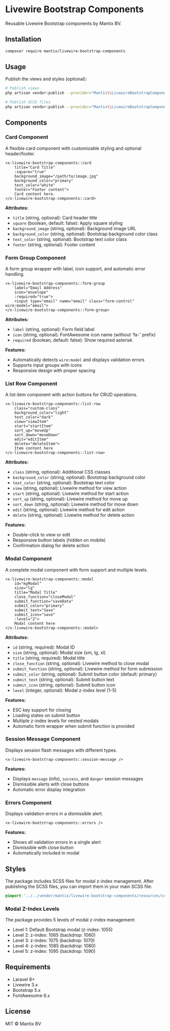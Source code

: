 # Livewire Bootstrap Components

Reusable Livewire Bootstrap components by Mantix BV.

## Installation

```bash
composer require mantix/livewire-bootstrap-components
```

## Usage

Publish the views and styles (optional):

```bash
# Publish views
php artisan vendor:publish --provider="Mantix\\LivewireBootstrapComponents\\LivewireBootstrapComponentsServiceProvider" --tag=views

# Publish SCSS files
php artisan vendor:publish --provider="Mantix\\LivewireBootstrapComponents\\LivewireBootstrapComponentsServiceProvider" --tag=scss
```

## Components

### Card Component

A flexible card component with customizable styling and optional header/footer.

```blade
<x-livewire-bootstrap-components::card 
    title="Card Title"
    :square="true"
    background_image="/path/to/image.jpg"
    background_color="primary"
    text_color="white"
    footer="Footer content">
    Card content here.
</x-livewire-bootstrap-components::card>
```

**Attributes:**
- `title` (string, optional): Card header title
- `square` (boolean, default: false): Apply square styling
- `background_image` (string, optional): Background image URL
- `background_color` (string, optional): Bootstrap background color class
- `text_color` (string, optional): Bootstrap text color class
- `footer` (string, optional): Footer content

### Form Group Component

A form group wrapper with label, icon support, and automatic error handling.

```blade
<x-livewire-bootstrap-components::form-group 
    label="Email Address"
    icon="envelope"
    :required="true">
    <input type="email" name="email" class="form-control" wire:model="email">
</x-livewire-bootstrap-components::form-group>
```

**Attributes:**
- `label` (string, optional): Form field label
- `icon` (string, optional): FontAwesome icon name (without 'fa-' prefix)
- `required` (boolean, default: false): Show required asterisk

**Features:**
- Automatically detects `wire:model` and displays validation errors
- Supports input groups with icons
- Responsive design with proper spacing

### List Row Component

A list item component with action buttons for CRUD operations.

```blade
<x-livewire-bootstrap-components::list-row 
    class="custom-class"
    background_color="light"
    text_color="dark"
    view="viewItem"
    start="startItem"
    sort_up="moveUp"
    sort_down="moveDown"
    edit="editItem"
    delete="deleteItem">
    Item content here
</x-livewire-bootstrap-components::list-row>
```

**Attributes:**
- `class` (string, optional): Additional CSS classes
- `background_color` (string, optional): Bootstrap background color
- `text_color` (string, optional): Bootstrap text color
- `view` (string, optional): Livewire method for view action
- `start` (string, optional): Livewire method for start action
- `sort_up` (string, optional): Livewire method for move up
- `sort_down` (string, optional): Livewire method for move down
- `edit` (string, optional): Livewire method for edit action
- `delete` (string, optional): Livewire method for delete action

**Features:**
- Double-click to view or edit
- Responsive button labels (hidden on mobile)
- Confirmation dialog for delete action

### Modal Component

A complete modal component with form support and multiple levels.

```blade
<x-livewire-bootstrap-components::modal 
    id="myModal"
    size="lg"
    title="Modal Title"
    close_function="closeModal"
    submit_function="saveData"
    submit_color="primary"
    submit_text="Save"
    submit_icon="save"
    :level="2">
    Modal content here
</x-livewire-bootstrap-components::modal>
```

**Attributes:**
- `id` (string, required): Modal ID
- `size` (string, optional): Modal size (sm, lg, xl)
- `title` (string, required): Modal title
- `close_function` (string, optional): Livewire method to close modal
- `submit_function` (string, optional): Livewire method for form submission
- `submit_color` (string, optional): Submit button color (default: primary)
- `submit_text` (string, optional): Submit button text
- `submit_icon` (string, optional): Submit button icon
- `level` (integer, optional): Modal z-index level (1-5)

**Features:**
- ESC key support for closing
- Loading states on submit button
- Multiple z-index levels for nested modals
- Automatic form wrapper when submit function is provided

### Session Message Component

Displays session flash messages with different types.

```blade
<x-livewire-bootstrap-components::session-message />
```

**Features:**
- Displays `message` (info), `success`, and `danger` session messages
- Dismissible alerts with close buttons
- Automatic error display integration

### Errors Component

Displays validation errors in a dismissible alert.

```blade
<x-livewire-bootstrap-components::errors />
```

**Features:**
- Shows all validation errors in a single alert
- Dismissible with close button
- Automatically included in modal

## Styles

The package includes SCSS files for modal z-index management. After publishing the SCSS files, you can import them in your main SCSS file:

```scss
@import '../../vendor/mantix/livewire-bootstrap-components/resources/scss/livewire-bootstrap-components';
```

### Modal Z-Index Levels

The package provides 5 levels of modal z-index management:

- Level 1: Default Bootstrap modal (z-index: 1055)
- Level 2: z-index: 1065 (backdrop: 1060)
- Level 3: z-index: 1075 (backdrop: 1070)
- Level 4: z-index: 1085 (backdrop: 1080)
- Level 5: z-index: 1095 (backdrop: 1090)

## Requirements

- Laravel 8+
- Livewire 3.x
- Bootstrap 5.x
- FontAwesome 6.x

## License

MIT © Mantix BV